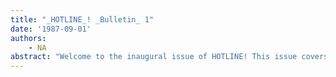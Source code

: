 ```yaml
---
title: "_HOTLINE_! _Bulletin_ 1"
date: '1987-09-01'
authors: 
    - NA
abstract: "Welcome to the inaugural issue of HOTLINE! This issue covers the following topics: • RS232 Chat • SETQ and the File Manager • Default MAKEFILE Environment • Changing a saved file's Reading Environment • SEdit and multiple Edit Data Fields • MP 9303 on rebooting a partition • Break, Font not found • Sketch and Hardcopying data • HORRIBLEVARS"
---
```



